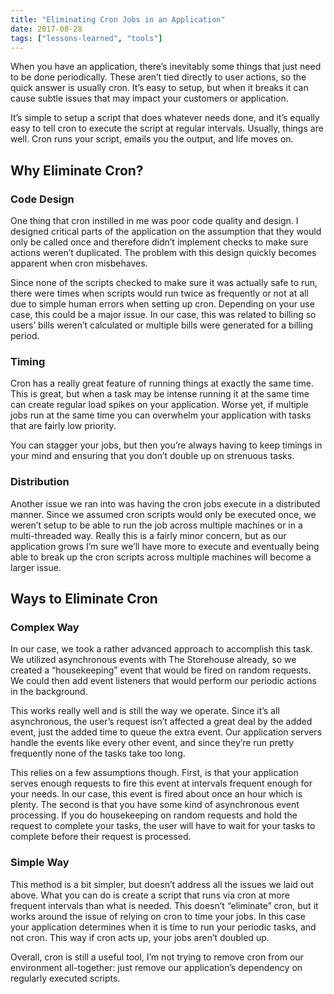 ```yaml
---
title: "Eliminating Cron Jobs in an Application"
date: 2017-08-28
tags: ["lessons-learned", "tools"]
---
```


When you have an application, there’s inevitably some things that just need to
be done periodically.  These aren’t tied directly to user actions, so the quick
answer is usually cron.  It’s easy to setup, but when it breaks it can cause
subtle issues that may impact your customers or application.

It’s simple to setup a script that does whatever needs done, and it’s equally
easy to tell cron to execute the script at regular intervals.  Usually, things
are well.  Cron runs your script, emails you the output, and life moves on.

## Why Eliminate Cron?

### Code Design

One thing that cron instilled in me was poor code quality and design.  I
designed critical parts of the application on the assumption that they would
only be called once and therefore didn’t implement checks to make sure actions
weren’t duplicated.  The problem with this design quickly becomes apparent when
cron misbehaves.

Since none of the scripts checked to make sure it was actually safe to run,
there were times when scripts would run twice as frequently or not at all due to
simple human errors when setting up cron.  Depending on your use case, this
could be a major issue.  In our case, this was related to billing so users’
bills weren’t calculated or multiple bills were generated for a billing period.

### Timing

Cron has a really great feature of running things at exactly the same time.
This is great, but when a task may be intense running it at the same time can
create regular load spikes on your application.  Worse yet, if multiple jobs run
at the same time you can overwhelm your application with tasks that are fairly
low priority.

You can stagger your jobs, but then you’re always having to keep timings in your
mind and ensuring that you don’t double up on strenuous tasks.

### Distribution

Another issue we ran into was having the cron jobs execute in a distributed
manner.  Since we assumed cron scripts would only be executed once, we weren’t
setup to be able to run the job across multiple machines or in a multi-threaded
way.  Really this is a fairly minor concern, but as our application grows I’m
sure we’ll have more to execute and eventually being able to break up the cron
scripts across multiple machines will become a larger issue.

## Ways to Eliminate Cron

### Complex Way

In our case, we took a rather advanced approach to accomplish this task.  We
utilized asynchronous events with The Storehouse already, so we created a
“housekeeping” event that would be fired on random requests.  We could then add
event listeners that would perform our periodic actions in the background.

This works really well and is still the way we operate.  Since it’s all
asynchronous, the user’s request isn’t affected a great deal by the added event,
just the added time to queue the extra event.  Our application servers handle
the events like every other event, and since they’re run pretty frequently none
of the tasks take too long.

This relies on a few assumptions though.  First, is that your application serves
enough requests to fire this event at intervals frequent enough for your needs.
In our case, this event is fired about once an hour which is plenty.  The second
is that you have some kind of asynchronous event processing.  If you do
housekeeping on random requests and hold the request to complete your tasks, the
user will have to wait for your tasks to complete before their request is
processed.

### Simple Way

This method is a bit simpler, but doesn’t address all the issues we laid out
above.  What you can do is create a script that runs via cron at more frequent
intervals than what is needed.  This doesn’t “eliminate” cron, but it works
around the issue of relying on cron to time your jobs.  In this case your
application determines when it is time to run your periodic tasks, and not cron.
This way if cron acts up, your jobs aren’t doubled up.

Overall, cron is still a useful tool, I’m not trying to remove cron from our
environment all-together: just remove our application’s dependency on regularly
executed scripts.
